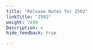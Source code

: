 ```yaml
---
title: "Release Notes for 2502"
linkTitle: "2502"
weight: 7498
Description: >
hide_feedback: true

---
```

